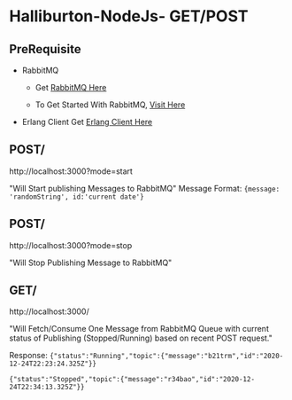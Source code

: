 # Halliburton-NodeJs- GET/POST

## PreRequisite
* RabbitMQ

    * Get [RabbitMQ Here](https://www.rabbitmq.com/download.html)

    * To Get Started With RabbitMQ, [Visit Here](https://www.rabbitmq.com/getstarted.html)

* Erlang Client
Get [Erlang Client Here](https://www.rabbitmq.com/erlang-client.html)


## POST/
http://localhost:3000?mode=start

"Will Start publishing Messages to RabbitMQ"
Message Format: 
`{message: 'randomString', id:'current date'}`

## POST/
http://localhost:3000?mode=stop

"Will Stop Publishing Message to RabbitMQ"

## GET/
http://localhost:3000/

"Will Fetch/Consume One Message from RabbitMQ Queue with current status of Publishing (Stopped/Running) based on recent POST request."

Response:
`{"status":"Running","topic":{"message":"b21trm","id":"2020-12-24T22:23:24.325Z"}}`

`{"status":"Stopped","topic":{"message":"r34bao","id":"2020-12-24T22:34:13.325Z"}}`

